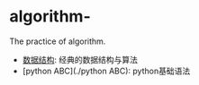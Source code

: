 # algorithm-
The practice of algorithm. 

- [数据结构](./数据结构): 经典的数据结构与算法
- [python ABC](./python ABC): python基础语法

